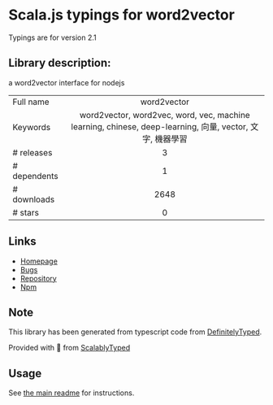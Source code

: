 
# Scala.js typings for word2vector

Typings are for version 2.1

## Library description:
a word2vector interface for nodejs

|                    |                 |
| ------------------ | :-------------: |
| Full name          | word2vector |
| Keywords           | word2vector, word2vec, word, vec, machine learning, chinese, deep-learning, 向量, vector, 文字, 機器學習 |
| # releases         | 3 |
| # dependents       | 1 |
| # downloads        | 2648 |
| # stars            | 0 |

## Links
- [Homepage](https://github.com/LeeXun/word2vector#readme)
- [Bugs](https://github.com/LeeXun/word2vector/issues)
- [Repository](https://github.com/LeeXun/word2vector)
- [Npm](https://www.npmjs.com/package/word2vector)
    


## Note
This library has been generated from typescript code from [DefinitelyTyped](https://definitelytyped.org).

Provided with :purple_heart: from [ScalablyTyped](https://github.com/oyvindberg/ScalablyTyped)

## Usage
See [the main readme](../../readme.md) for instructions.


